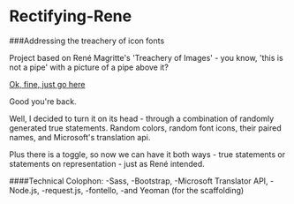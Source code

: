 Rectifying-Rene
===============

###Addressing the treachery of icon fonts

Project based on René Magritte's 'Treachery of Images' - you know, 'this is not a pipe' with a picture of a pipe above it?

[Ok, fine,  just go here](https://en.wikipedia.org/wiki/The_Treachery_of_Images)

Good you're back. 

Well, I decided to turn it on its head -  through a combination of randomly generated true statements. Random colors, random font icons, their paired names, and Microsoft's translation api.


Plus there is a toggle, so now we can have it both ways - true statements or statements on representation - just as René intended.


####Technical Colophon:
-Sass,
-Bootstrap,
-Microsoft Translator API,
-Node.js,
-request.js,
-fontello, 
-and Yeoman (for the scaffolding)

